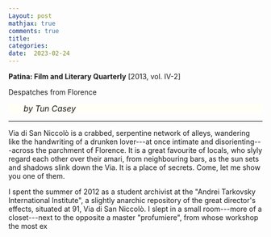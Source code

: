 ```yaml
---
Layout: post
mathjax: true
comments: true
title:
categories:
date:  2023-02-24
---
```


<b>Patina: Film and Literary Quarterly</b> [2013, vol. IV-2]

Despatches from Florence <br>
 <div style="width=75%; background-color: #fffff8 ; padding: 0px 30px; border: 0px
solid black; line-height:1.3;">
 <font size="-0.2">
<i>by Tun Casey</i>
 </font>
 </div>

---

Via di San Niccolò is a crabbed, serpentine network of alleys, wandering like the handwriting of a
drunken lover---at once
intimate and disorienting---across the parchment of Florence. It is a great favourite
of locals, who slyly regard each other over their amari, from
neighbouring bars, as the sun sets and shadows slink down the Via. It is a place
of secrets.
Come, let me show you one of them.

I spent the summer of 2012 as a student archivist at the "Andrei
Tarkovsky International Institute", a slightly anarchic repository of
the great director's effects, situated at 91, Via di San
Niccolò. I slept in a small
room---more of a closet---next to the opposite a master "profumiere",
from whose workshop the most ex

<!--https://www.theflorentine.net/2017/09/08/andrei-tarkovsky-famous-expats/-->
